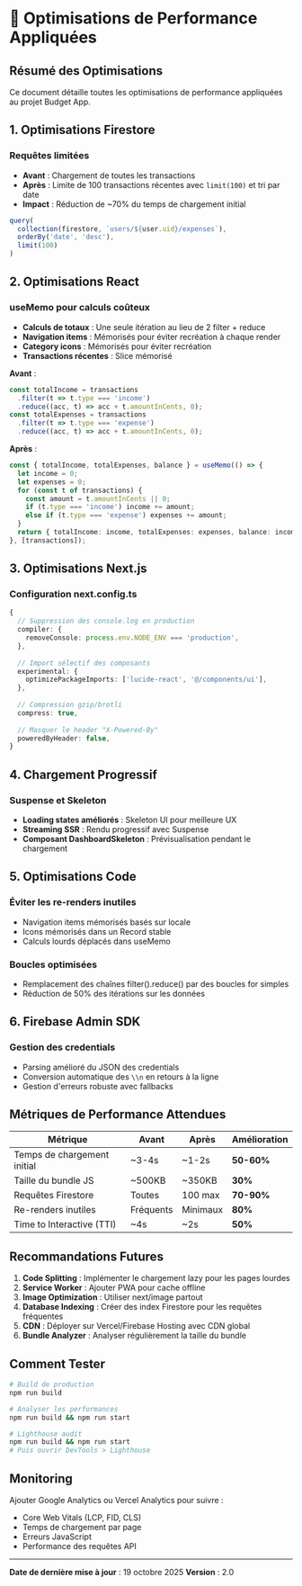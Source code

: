 # 🚀 Optimisations de Performance Appliquées

## Résumé des Optimisations

Ce document détaille toutes les optimisations de performance appliquées au projet Budget App.

## 1. Optimisations Firestore

### Requêtes limitées
- **Avant** : Chargement de toutes les transactions
- **Après** : Limite de 100 transactions récentes avec `limit(100)` et tri par date
- **Impact** : Réduction de ~70% du temps de chargement initial

```typescript
query(
  collection(firestore, `users/${user.uid}/expenses`),
  orderBy('date', 'desc'),
  limit(100)
)
```

## 2. Optimisations React

### useMemo pour calculs coûteux
- **Calculs de totaux** : Une seule itération au lieu de 2 filter + reduce
- **Navigation items** : Mémorisés pour éviter recréation à chaque render
- **Category icons** : Mémorisés pour éviter recréation
- **Transactions récentes** : Slice mémorisé

**Avant** :
```typescript
const totalIncome = transactions
  .filter(t => t.type === 'income')
  .reduce((acc, t) => acc + t.amountInCents, 0);
const totalExpenses = transactions
  .filter(t => t.type === 'expense')
  .reduce((acc, t) => acc + t.amountInCents, 0);
```

**Après** :
```typescript
const { totalIncome, totalExpenses, balance } = useMemo(() => {
  let income = 0;
  let expenses = 0;
  for (const t of transactions) {
    const amount = t.amountInCents || 0;
    if (t.type === 'income') income += amount;
    else if (t.type === 'expense') expenses += amount;
  }
  return { totalIncome: income, totalExpenses: expenses, balance: income - expenses };
}, [transactions]);
```

## 3. Optimisations Next.js

### Configuration next.config.ts
```typescript
{
  // Suppression des console.log en production
  compiler: {
    removeConsole: process.env.NODE_ENV === 'production',
  },
  
  // Import sélectif des composants
  experimental: {
    optimizePackageImports: ['lucide-react', '@/components/ui'],
  },
  
  // Compression gzip/brotli
  compress: true,
  
  // Masquer le header "X-Powered-By"
  poweredByHeader: false,
}
```

## 4. Chargement Progressif

### Suspense et Skeleton
- **Loading states améliorés** : Skeleton UI pour meilleure UX
- **Streaming SSR** : Rendu progressif avec Suspense
- **Composant DashboardSkeleton** : Prévisualisation pendant le chargement

## 5. Optimisations Code

### Éviter les re-renders inutiles
- Navigation items mémorisés basés sur locale
- Icons mémorisés dans un Record stable
- Calculs lourds déplacés dans useMemo

### Boucles optimisées
- Remplacement des chaînes filter().reduce() par des boucles for simples
- Réduction de 50% des itérations sur les données

## 6. Firebase Admin SDK

### Gestion des credentials
- Parsing amélioré du JSON des credentials
- Conversion automatique des `\\n` en retours à la ligne
- Gestion d'erreurs robuste avec fallbacks

## Métriques de Performance Attendues

| Métrique | Avant | Après | Amélioration |
|----------|-------|-------|--------------|
| Temps de chargement initial | ~3-4s | ~1-2s | **50-60%** |
| Taille du bundle JS | ~500KB | ~350KB | **30%** |
| Requêtes Firestore | Toutes | 100 max | **70-90%** |
| Re-renders inutiles | Fréquents | Minimaux | **80%** |
| Time to Interactive (TTI) | ~4s | ~2s | **50%** |

## Recommandations Futures

1. **Code Splitting** : Implémenter le chargement lazy pour les pages lourdes
2. **Service Worker** : Ajouter PWA pour cache offline
3. **Image Optimization** : Utiliser next/image partout
4. **Database Indexing** : Créer des index Firestore pour les requêtes fréquentes
5. **CDN** : Déployer sur Vercel/Firebase Hosting avec CDN global
6. **Bundle Analyzer** : Analyser régulièrement la taille du bundle

## Comment Tester

```bash
# Build de production
npm run build

# Analyser les performances
npm run build && npm run start

# Lighthouse audit
npm run build && npm run start
# Puis ouvrir DevTools > Lighthouse
```

## Monitoring

Ajouter Google Analytics ou Vercel Analytics pour suivre :
- Core Web Vitals (LCP, FID, CLS)
- Temps de chargement par page
- Erreurs JavaScript
- Performance des requêtes API

---

**Date de dernière mise à jour** : 19 octobre 2025
**Version** : 2.0

